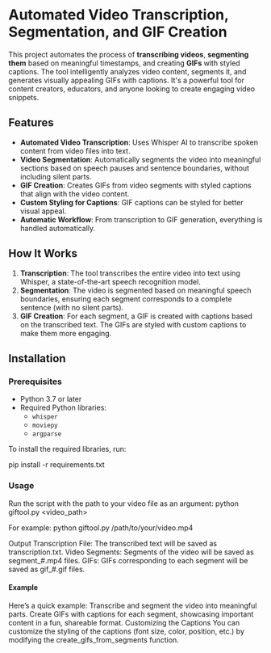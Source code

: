 # Automated Video Transcription, Segmentation, and GIF Creation

This project automates the process of **transcribing videos**, **segmenting them** based on meaningful timestamps, and creating **GIFs** with styled captions. The tool intelligently analyzes video content, segments it, and generates visually appealing GIFs with captions. It's a powerful tool for content creators, educators, and anyone looking to create engaging video snippets.



## Features

- **Automated Video Transcription**: Uses Whisper AI to transcribe spoken content from video files into text.
- **Video Segmentation**: Automatically segments the video into meaningful sections based on speech pauses and sentence boundaries, without including silent parts.
- **GIF Creation**: Creates GIFs from video segments with styled captions that align with the video content.
- **Custom Styling for Captions**: GIF captions can be styled for better visual appeal.
- **Automatic Workflow**: From transcription to GIF generation, everything is handled automatically.



## How It Works

1. **Transcription**: The tool transcribes the entire video into text using Whisper, a state-of-the-art speech recognition model.
2. **Segmentation**: The video is segmented based on meaningful speech boundaries, ensuring each segment corresponds to a complete sentence (with no silent parts).
3. **GIF Creation**: For each segment, a GIF is created with captions based on the transcribed text. The GIFs are styled with custom captions to make them more engaging.



## Installation

### Prerequisites

- Python 3.7 or later
- Required Python libraries:
  - `whisper`
  - `moviepy`
  - `argparse`

To install the required libraries, run:

pip install -r requirements.txt

### Usage
Run the script with the path to your video file as an argument:
python giftool.py <video_path>


For example:
python giftool.py /path/to/your/video.mp4

Output
Transcription File: The transcribed text will be saved as transcription.txt.
Video Segments: Segments of the video will be saved as segment_#.mp4 files.
GIFs: GIFs corresponding to each segment will be saved as gif_#.gif files.

#### Example
Here’s a quick example:
Transcribe and segment the video into meaningful parts.
Create GIFs with captions for each segment, showcasing important content in a fun, shareable format.
Customizing the Captions
You can customize the styling of the captions (font size, color, position, etc.) by modifying the create_gifs_from_segments function.





